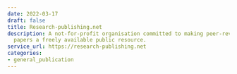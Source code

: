 ```yaml
---
date: 2022-03-17
draft: false
title: Research-publishing.net
description: A not-for-profit organisation committed to making peer-reviewed research
  papers a freely available public resource.
service_url: https://research-publishing.net
categories:
- general_publication
---
```



